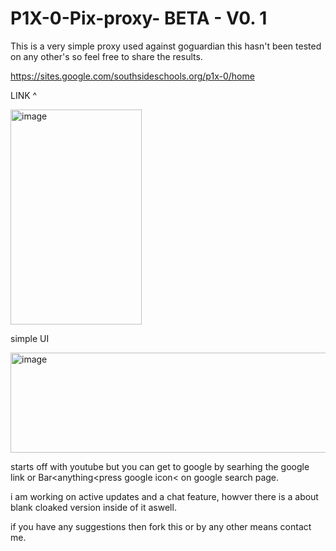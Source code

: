 # P1X-0-Pix-proxy- BETA - V0. 1
This is a very simple proxy used against goguardian this hasn't been tested on any other's so feel free to share the results. 

https://sites.google.com/southsideschools.org/p1x-0/home

LINK ^

<img width="210" height="344" alt="image" src="https://github.com/user-attachments/assets/7ea3eb13-b7cc-47bc-bf98-a7608650aea0" />

simple UI

<img width="966" height="160" alt="image" src="https://github.com/user-attachments/assets/20bb5d49-51be-4fcd-9fce-0257cef84012" />

starts off with youtube but you can get to google by searhing the google link or Bar<anything<press google icon< on  google search page.

i am working on active updates and a chat feature, howver there is a about blank cloaked version inside of it aswell.

if you have any suggestions then fork this or by any other means contact me.
